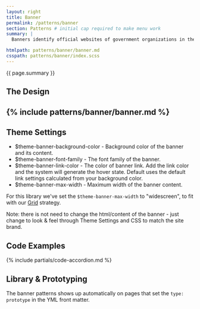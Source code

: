 ```yaml
---
layout: right
title: Banner
permalink: /patterns/banner
section: Patterns # initial cap required to make menu work
summary: |
  Banners identify official websites of government organizations in the United States. They also help visitors understand whether a website is official and secure.

htmlpath: patterns/banner/banner.md
csspath: patterns/banner/index.scss
---
```

{{ page.summary }}

## The Design
{% include patterns/banner/banner.md %}
---

## Theme Settings
- $theme-banner-background-color - Background color of the banner and its content.
- $theme-banner-font-family - The font family of the banner.
- $theme-banner-link-color - The color of banner link. Add the link color and the system will generate the hover state. Default uses the default link settings calculated from your background color.
- $theme-banner-max-width  - Maximum width of the banner content.

For this library we've set the `$theme-banner-max-width` to "widescreen", to fit with our [Grid](/styles/grid) strategy.

Note: there is not need to change the html/content of the banner - just change to look & feel through Theme Settings and CSS to match the site brand.

## Code Examples
{% include partials/code-accordion.md %}

## Library & Prototyping
The banner patterns shows up automatically on pages that set the `type: prototype` in the YML front matter.